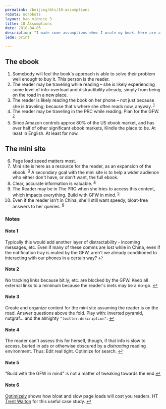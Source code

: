 ```yaml
---
permalink: /beijing/bts/10-assumptions
robots: norobots
layout: kao_midnite_3
title: 10 Assumptions
date: 2018-04-05
description: "I made some assumptions when I wrote my book. Here are a few them."
lede: print

---
```




## The ebook

1. Somebody will feel the book's approach is able to solve their problem well enough to buy it. This person is the reader.
2. The reader may be traveling while reading – she is likely experiencing some level of info-overload and distractibility already, simply from being on the road in a new place.
3. The reader is likely reading the book on her phone – not just because she is traveling; because that's where she often reads now, anyway. <sup><a id="ref1" href="#note1" alt="footnote">1</a></sup>
4. The reader may be traveling in the PRC while reading. Plan for the GFW. <sup><a id="ref2" href="#note2" alt="footnote">2</a></sup>
5. Since Amazon controls approx 80% of the US ebook market, and has over half of other significant ebook markets, Kindle the place to be. At least in English. At least for now.


## The mini site

6. Page load speed matters most.
7. Mini site is here as a resource for the reader, as an expansion of the ebook. <sup><a id="ref3" href="#note3" alt="footnote">3</a></sup> A secondary goal with the mini site is to help a wider audience who either don't have, or don't want, the full ebook.
8. Clear, accurate information is valuable. <sup><a id="ref4" href="#note4" alt="footnote">4</a></sup>
9. The Reader may be in The PRC when she tries to access this content, which impacts everything. Build with GFW in mind. <sup><a id="ref5" href="#note5" alt="footnote">5</a></sup>
10. Even if the reader isn't in China, she'll still want speedy, bloat-free answers to her queries. <sup><a id="ref6" href="#note6" alt="footnote">6</a></sup>


### Notes

<h4 id="note1">Note 1</h4>

Typically this would add another layer of distractability - incoming messages, etc. Even if many of these comms are lost while in China, even if the notification tray is muted by the GFW, aren't we already conditioned to interacting with our phones in a certain way? <a href="#ref1" alt="back">↩</a>

<h4 id="note2">Note 2</h4>

No tracking links because bit.ly, etc. are blocked by the GFW. Keep all external links to a minimum because the reader's inets may be a no-go. <a href="#ref2" alt="back">↩</a>

<h4 id="note3">Note 3</h4>

Create and organize content for the mini site assuming the reader is on the road. Answer questions above the fold. Play with: inverted pyramid, nutgraf… and the almighty `"twitter:description"`. <a href="#ref3" alt="back">↩</a>

<h4 id="note4">Note 4</h4>

The reader can't assess this for herself, though, if that info is slow to access, buried in ads or otherwise obscured by a _distracting_ reading environment. Thus: Edit real tight. Optimize for search. <a href="#ref4" alt="back">↩</a>

<h4 id="note5">Note 5</h4>

"Build with the GFW in mind" is not a matter of tweaking towards the end.<a href="#ref5" alt="back">↩</a>

<h4 id="note6">Note 6</h4>

[Optimizely](https://blog.optimizely.com/2016/07/13/how-does-page-load-time-impact-engagement/) shows how bloat and slow page loads will cost you readers. HT [Trent Walton](http://trentwalton.com/notes/2018/01/08/optimizely-blog-page-load-time-engagement.html) for this useful case study. <a href="#ref6" alt="back">↩</a>
